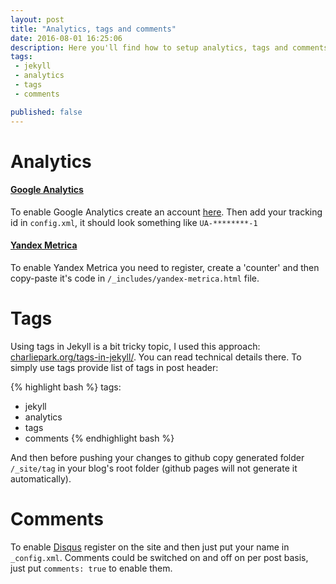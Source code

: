 ```yaml
---
layout: post
title: "Analytics, tags and comments"
date: 2016-08-01 16:25:06
description: Here you'll find how to setup analytics, tags and comments for your blog
tags:
 - jekyll
 - analytics
 - tags
 - comments

published: false
---
```


# Analytics
 
#### [Google Analytics](http://www.google.com/analytics/)

To enable Google Analytics create an account [here](https://analytics.google.com). Then add your tracking id in `config.xml`, it should look something like `UA-********-1`
 
#### [Yandex Metrica](http://metrica.yandex.com)
 
To enable Yandex Metrica you need to register, create a 'counter' and then copy-paste it's code in `/_includes/yandex-metrica.html` file.

# Tags

Using tags in Jekyll is a bit tricky topic, I used this approach: [charliepark.org/tags-in-jekyll/](http://charliepark.org/tags-in-jekyll/). You can read technical details there. To simply use tags provide list of tags in post header:

{% highlight bash %}
tags:
 - jekyll
 - analytics
 - tags
 - comments
{% endhighlight bash %}

And then before pushing your changes to github copy generated folder `/_site/tag` in your blog's root folder (github pages will not generate it automatically).

# Comments

To enable [Disqus](http://disqus.com) register on the site and then just put your name in `_config.xml`. Comments could be switched on and off on per post basis, just put `comments: true` to enable them.